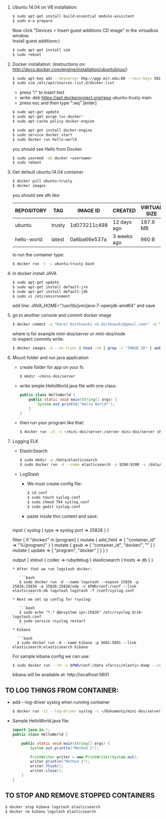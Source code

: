 1. Ubuntu 14.04 on VB installation:

   ```bash
   $ sudo apt-get install build-essential module-assistant
   $ sudo m-a prepare
   ```
   
   Now click "Devices > Insert guest additions CD image" in the virtualbox window.    
   Install guest additions:)
	
   ```bash
   $ sudo apt-get install vim
   $ sudo reboot
   ```
2. Docker installation: (instructions on: http://docs.docker.com/engine/installation/ubuntulinux/)

   ```bash
   $ sudo apt-key adv --keyserver hkp://pgp.mit.edu:80 --recv-keys 58118E89F3A912897C070ADBF76221572C52609D
   $ sudo vim /etc/apt/sources.list.d/docker.list
   ```
   
   * press "i" to insert text
   * write: deb https://apt.dockerproject.org/repo ubuntu-trusty main
   * press esc and then type ":wq" [enter]

   ```bash
   $ sudo apt-get update
   $ sudo apt-get purge lxc-docker*
   $ sudo apt-cache policy docker-engine
   ```
   ```bash
   $ sudo apt-get install docker-engine
   $ sudo service docker start
   $ sudo docker run hello-world
   ```

   you should see Hello from Docker.

   ```bash
   $ sudo usermod -aG docker <username>
   $ sudo reboot
   ```
3. Get default ubuntu:14.04 container

   ```bash
   $ docker pull ubuntu:trusty
   $ docker images
   ```
   you should see sth like:

   |REPOSITORY      |    TAG       |          IMAGE ID     |       CREATED      |       VIRTUAL SIZE |
   |----------------|--------------|-----------------------|--------------------|-----------------|
   |ubuntu        |      trusty      |        1d073211c498     |   12 days ago      |   187.9 MB	 |
   |hello-world    |     latest       |       0a6ba66e537a      |  3 weeks ago       |  960 B	 |

   to run the container type:
   
   ```bash
   $ docker run -t -i ubuntu:trusty bash
   ```

4. in docker install JAVA

   ```bash
   $ sudo apt-get update
   $ sudo apt-get install default-jre
   $ sudo apt-get install default-jdk
   $ sudo vi /etc/environment
   ```

   add line: JAVA_HOME="/usr/lib/jvm/java-7-openjdk-amd64" and save

5. go to another console and commit docker image

   ```bash
   $ docker commit -a "Karol Dzitkowski <k.dzitkowski@gmail.com>" -m "Initial docker image for DOS project on MINI (Warsaw University of Technology" <image id> <repository name>
   ```
   
   where <repository name> is for example mini-dos/server or mini-dos/node     
   to inspect commits write:

   ```bash
   $ docker images -a --no-trunc | head -n4 | grep -v "IMAGE ID" | awk '{ print $3 }' | xargs docker inspect
   ```

6. Mount folder and run java application
   * create folder for app on your fs

      ```bash
      $ mkdir ~/mini-dos/server
      ```

   * write simple HelloWorld.java file with one class:
      ```java
      public class HelloWorld {
          public static void main(String[] args) {
              System.out.println("Hello World!");
          }
      }
      ```

   * then run your program like that:
      ```bash
      $ docker run -it -v ~/mini-dos/server:/server mini-dos/server sh -c 'cd server;javac HelloWorld.java;java -cp . HelloWorld'
      ```

7. Logging ELK
   * ElasticSearch
      ```bash	
      $ sudo mkdir -p /data/elasticsearch
      $ sudo docker run -d --name elasticsearch -p 9200:9200 -v /data/elasticsearch:/usr/share/elasticsearch/data elasticsearch -Des.network.host=0.0.0.0
      ```
      
   * LogStash
      * We must create config file:
      
         ```bash
         $ cd conf
         $ sudo touch syslog.conf
         $ sudo chmod 764 syslog.conf
         $ sudo gedit syslog.conf
         ```
      * paste inside this content and save:
      
         ```
	input {
	  syslog {
	    type => syslog
	    port => 25826
	  }
	}
	 
	filter {
	  if "docker/" in [program] {
	    mutate {
	      add_field => {
	        "container_id" => "%{program}"
	      }
	    }
	    mutate {
	      gsub => [
	        "container_id", "docker/", ""
	      ]
	    }
	    mutate {
	      update => [
	        "program", "docker"
	      ]
	    }
	  }
	}
	 
	output {
	  stdout {
	    codec => rubydebug
	  }
	  elasticsearch {
	    hosts => db
	  }
	}
	```
	* After that we run logstash docker:
	   
	   ```bash	
	   $ sudo docker run -d --name logstash --expose 25826 -p 25826:25826 -p 25826:25826/udp -v $PWD/conf:/conf --link elasticsearch:db logstash logstash -f /conf/syslog.conf
           ```
	* Next we set up config for rsyslog:
	   
	   ```bash
	   $ sudo echo "*.* @@<system ip>:25826" /etc/rsyslog.d/10-logstash.conf
	   $ sudo service rsyslog restart
	   ```
   * Kibana
      
      ```bash
      $ sudo docker run -d --name kibana -p 5601:5601 --link elasticsearch:elasticsearch kibana
      ```
      For sample kibana config we can use:
      
      ```bash
      $ sudo docker run --rm -v $PWD/conf:/data vfarcic/elastic-dump --input=/data/es-kibana.json --output=http://<system ip>:9200/.kibana --type=data
      ```
      kibana will be available at: http://localhost:5601


## TO LOG THINGS FROM CONTAINER:

* add --log-driver syslog when running container
	```bash
	$ docker run -it --log-driver syslog -v ~/Dokumenty/mini-dos/server:/server mini-dos/server sh -c 'cd server;javac HelloWorld.java;java -cp . HelloWorld'
	```
	
* Sample HelloWorld.java file:
	```java
	import java.io.*;
	public class HelloWorld {

	    public static void main(String[] args) {
	        System.out.println("Method 1");

	        PrintWriter writer = new PrintWriter(System.out);
	        writer.println("Method 2");
	        writer.flush();
	        writer.close();
	    }
	}
	```

## TO STOP AND REMOVE STOPPED CONTAINERS

```bash
$ docker stop kibana logstash elasticsearch
$ docker rm kibana logstash elasticsearch
```
